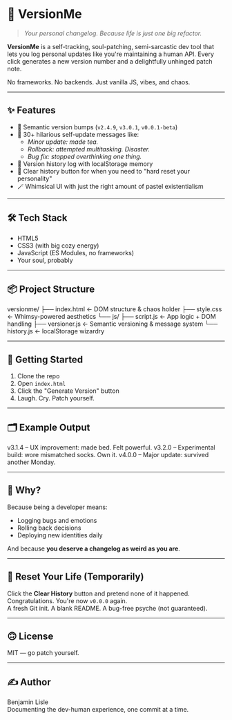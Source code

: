 # 🧠 VersionMe

> *Your personal changelog. Because life is just one big refactor.*

**VersionMe** is a self-tracking, soul-patching, semi-sarcastic dev tool that lets you log personal updates like you're maintaining a human API. Every click generates a new version number and a delightfully unhinged patch note.

No frameworks. No backends. Just vanilla JS, vibes, and chaos.

---

## ✨ Features

- 🔢 Semantic version bumps (`v2.4.9`, `v3.0.1`, `v0.0.1-beta`)
- 💬 30+ hilarious self-update messages like:
  - *Minor update: made tea.*
  - *Rollback: attempted multitasking. Disaster.*
  - *Bug fix: stopped overthinking one thing.*
- 📜 Version history log with localStorage memory
- 🧹 Clear history button for when you need to "hard reset your personality"
- 🪄 Whimsical UI with just the right amount of pastel existentialism

---

## 🛠️ Tech Stack

- HTML5
- CSS3 (with big cozy energy)
- JavaScript (ES Modules, no frameworks)
- Your soul, probably

---

## 📦 Project Structure

versionme/ ├── index.html ← DOM structure & chaos holder ├── style.css ← Whimsy-powered aesthetics └── js/ ├── script.js ← App logic + DOM handling ├── versioner.js ← Semantic versioning & message system └── history.js ← localStorage wizardry


---

## 🚀 Getting Started

1. Clone the repo  
2. Open `index.html`  
3. Click the "Generate Version" button  
4. Laugh. Cry. Patch yourself.

---

## 🗂 Example Output

v3.1.4 – UX improvement: made bed. Felt powerful. v3.2.0 – Experimental build: wore mismatched socks. Own it. v4.0.0 – Major update: survived another Monday.


---

## 🎯 Why?

Because being a developer means:
- Logging bugs and emotions
- Rolling back decisions
- Deploying new identities daily

And because **you deserve a changelog as weird as you are**.

---

## 🧹 Reset Your Life (Temporarily)

Click the **Clear History** button and pretend none of it happened.  
Congratulations. You're now `v0.0.0` again.  
A fresh Git init. A blank README. A bug-free psyche (not guaranteed).

---

## 🙃 License

MIT — go patch yourself.

---

## ✍️ Author

Benjamin Lisle  
Documenting the dev-human experience, one commit at a time.
